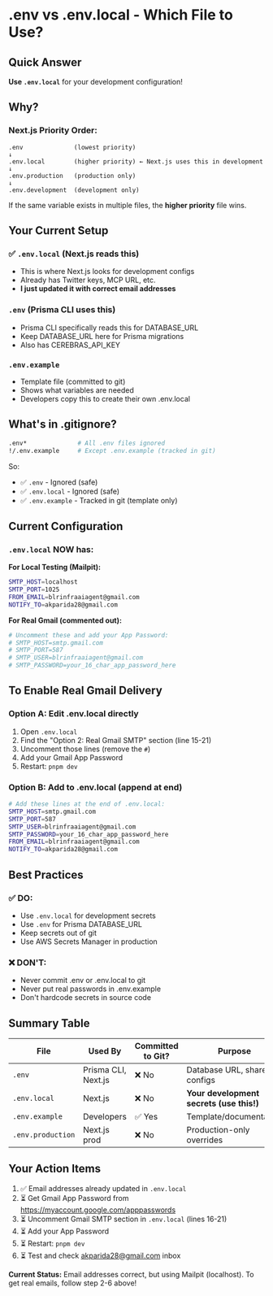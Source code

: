 # .env vs .env.local - Which File to Use?

## Quick Answer

**Use `.env.local`** for your development configuration!

## Why?

### Next.js Priority Order:
```
.env              (lowest priority)
↓
.env.local        (higher priority) ← Next.js uses this in development
↓
.env.production   (production only)
↓
.env.development  (development only)
```

If the same variable exists in multiple files, the **higher priority** file wins.

## Your Current Setup

### ✅ `.env.local` (Next.js reads this)
- This is where Next.js looks for development configs
- Already has Twitter keys, MCP URL, etc.
- **I just updated it with correct email addresses**

### `.env` (Prisma CLI uses this)
- Prisma CLI specifically reads this for DATABASE_URL
- Keep DATABASE_URL here for Prisma migrations
- Also has CEREBRAS_API_KEY

### `.env.example`
- Template file (committed to git)
- Shows what variables are needed
- Developers copy this to create their own .env.local

## What's in .gitignore?

```bash
.env*              # All .env files ignored
!/.env.example     # Except .env.example (tracked in git)
```

So:
- ✅ `.env` - Ignored (safe)
- ✅ `.env.local` - Ignored (safe)  
- ✅ `.env.example` - Tracked in git (template only)

## Current Configuration

### `.env.local` NOW has:

**For Local Testing (Mailpit):**
```bash
SMTP_HOST=localhost
SMTP_PORT=1025
FROM_EMAIL=blrinfraaiagent@gmail.com
NOTIFY_TO=akparida28@gmail.com
```

**For Real Gmail (commented out):**
```bash
# Uncomment these and add your App Password:
# SMTP_HOST=smtp.gmail.com
# SMTP_PORT=587
# SMTP_USER=blrinfraaiagent@gmail.com
# SMTP_PASSWORD=your_16_char_app_password_here
```

## To Enable Real Gmail Delivery

### Option A: Edit .env.local directly

1. Open `.env.local`
2. Find the "Option 2: Real Gmail SMTP" section (line 15-21)
3. Uncomment those lines (remove the `#`)
4. Add your Gmail App Password
5. Restart: `pnpm dev`

### Option B: Add to .env.local (append at end)

```bash
# Add these lines at the end of .env.local:
SMTP_HOST=smtp.gmail.com
SMTP_PORT=587
SMTP_USER=blrinfraaiagent@gmail.com
SMTP_PASSWORD=your_16_char_app_password_here
FROM_EMAIL=blrinfraaiagent@gmail.com
NOTIFY_TO=akparida28@gmail.com
```

## Best Practices

### ✅ DO:
- Use `.env.local` for development secrets
- Use `.env` for Prisma DATABASE_URL
- Keep secrets out of git
- Use AWS Secrets Manager in production

### ❌ DON'T:
- Never commit .env or .env.local to git
- Never put real passwords in .env.example
- Don't hardcode secrets in source code

## Summary Table

| File | Used By | Committed to Git? | Purpose |
|------|---------|-------------------|---------|
| `.env` | Prisma CLI, Next.js | ❌ No | Database URL, shared configs |
| `.env.local` | Next.js | ❌ No | **Your development secrets (use this!)** |
| `.env.example` | Developers | ✅ Yes | Template/documentation |
| `.env.production` | Next.js prod | ❌ No | Production-only overrides |

## Your Action Items

1. ✅ Email addresses already updated in `.env.local`
2. ⏳ Get Gmail App Password from https://myaccount.google.com/apppasswords
3. ⏳ Uncomment Gmail SMTP section in `.env.local` (lines 16-21)
4. ⏳ Add your App Password
5. ⏳ Restart: `pnpm dev`
6. ⏳ Test and check akparida28@gmail.com inbox

**Current Status:** Email addresses correct, but using Mailpit (localhost). To get real emails, follow step 2-6 above!
